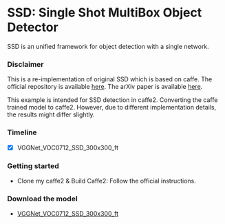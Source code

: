 # SSD: Single Shot MultiBox Object Detector

SSD is an unified framework for object detection with a single network.

### Disclaimer
This is a re-implementation of original SSD which is based on caffe. The official
repository is available [here](https://github.com/weiliu89/caffe/tree/ssd).
The arXiv paper is available [here](http://arxiv.org/abs/1512.02325).

This example is intended for SSD detection in caffe2. Converting the caffe trained model to caffe2. 
However, due to different implementation details, the results might differ slightly.

### Timeline
- [x] VGGNet_VOC0712_SSD_300x300_ft


### Getting started
* Clone my caffe2 & Build Caffe2: Follow the official instructions.

### Download the model
- [VGGNet_VOC0712_SSD_300x300_ft](https://pan.baidu.com/s/1gfceC6Z)

###


